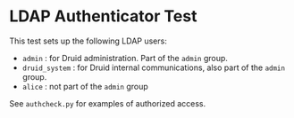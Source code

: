 # LDAP Authenticator Test

This test sets up the following LDAP users:
- `admin` : for Druid administration. Part of the `admin` group.
- `druid_system` : for Druid internal communications, also part of the `admin` group.
- `alice` : not part of the `admin` group

See `authcheck.py` for examples of authorized access. 